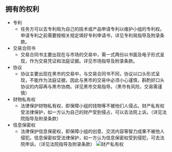 ## 拥有的权利

* 专利
	* 任务方可以去专利局为自己的技术或产品申请专利以维护小组的专利权。申请专利之前需要按相关规定填好专利申请书，详见专利局指导及附录条款。
* 交易合同书
	* 交易合同书主要出现在与市场的交易中，需一式两份以书面及电子形式呈现，作为交易凭证和法庭证据。详见市场指导及附录条款。
* 协议
	* 协议主要出现在黑市的交易中，与交易合同书不同，协议以口头形式呈现，不能作为法庭证据，因此与黑市的交易中必须小心谨慎，斟酌好口头协议的内容再与黑市协商。详见黑市交易指导。（黑市有风险，交易需谨慎）
* 财物私有权
	* 法律保护财物私有权，即保障小组的钱物等不被他们人侵占。财产私有权受法律保护，如一方认为自己的财产受到侵占，可以去法院上诉。（详见法院指导及附录条款）
* 信息保密权
	* 法律保护信息保密权，即保障小组的创意、交流内容等智力成果不被他人侵犯。信息保密权受法律保护，如一方认为信息保密权受到侵犯，可去法院申诉。（详见法院指导及附录条款）
![财产私有权](C:\Users\Edward\Desktop\iphone照片/财产保障权.jpg)
